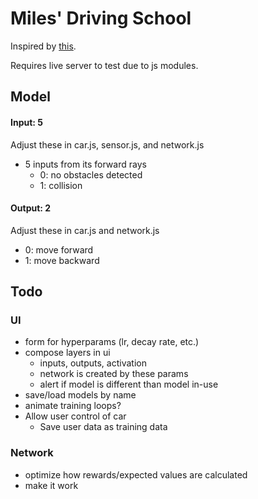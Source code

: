# Miles' Driving School
 
Inspired by [this](https://www.youtube.com/watch?v=Rs_rAxEsAvI).

Requires live server to test due to js modules.

## Model

#### Input: 5
Adjust these in car.js, sensor.js, and network.js
* 5 inputs from its forward rays
  * 0: no obstacles detected
  * 1: collision

#### Output: 2
Adjust these in car.js and network.js
* 0: move forward
* 1: move backward

## Todo
### UI
* form for hyperparams (lr, decay rate, etc.)
* compose layers in ui 
  * inputs, outputs, activation 
  * network is created by these params
  * alert if model is different than model in-use
* save/load models by name
* animate training loops?
* Allow user control of car
  * Save user data as training data

### Network
* optimize how rewards/expected values are calculated
* make it work
